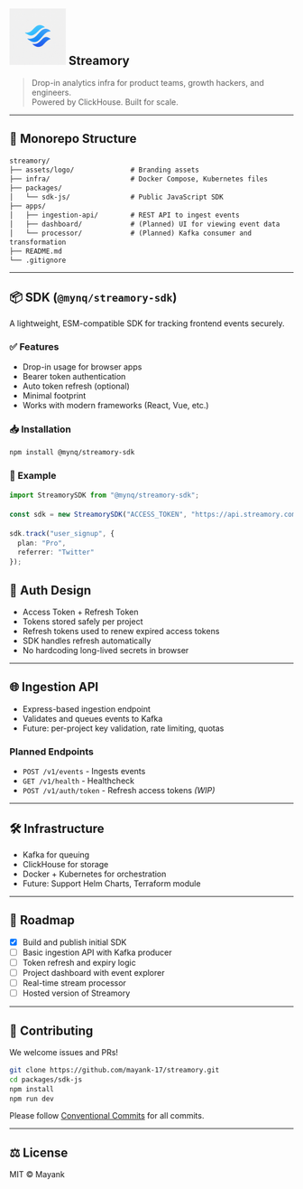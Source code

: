 ## <img src="/assests/logo/streamory-logo.png" width="100" height="100"/> Streamory

> Drop-in analytics infra for product teams, growth hackers, and engineers.  
> Powered by ClickHouse. Built for scale.

---

## 🧱 Monorepo Structure

```
streamory/
├── assets/logo/              # Branding assets
├── infra/                    # Docker Compose, Kubernetes files
├── packages/
│   └── sdk-js/               # Public JavaScript SDK
├── apps/
│   ├── ingestion-api/        # REST API to ingest events
│   ├── dashboard/            # (Planned) UI for viewing event data
│   └── processor/            # (Planned) Kafka consumer and transformation
├── README.md
└── .gitignore
```

---

## 📦 SDK (`@mynq/streamory-sdk`)

A lightweight, ESM-compatible SDK for tracking frontend events securely.

### ✅ Features

- Drop-in usage for browser apps
- Bearer token authentication
- Auto token refresh (optional)
- Minimal footprint
- Works with modern frameworks (React, Vue, etc.)

### 📥 Installation

```bash
npm install @mynq/streamory-sdk
```

### 🧪 Example

```ts
import StreamorySDK from "@mynq/streamory-sdk";

const sdk = new StreamorySDK("ACCESS_TOKEN", "https://api.streamory.com/v1/events");

sdk.track("user_signup", {
  plan: "Pro",
  referrer: "Twitter"
});
```

## 🔐 Auth Design

- Access Token + Refresh Token
- Tokens stored safely per project
- Refresh tokens used to renew expired access tokens
- SDK handles refresh automatically
- No hardcoding long-lived secrets in browser

---

## 🌐 Ingestion API

- Express-based ingestion endpoint
- Validates and queues events to Kafka
- Future: per-project key validation, rate limiting, quotas

### Planned Endpoints

- `POST /v1/events` - Ingests events
- `GET /v1/health` - Healthcheck
- `POST /v1/auth/token` - Refresh access tokens *(WIP)*

---

## 🛠️ Infrastructure

- Kafka for queuing
- ClickHouse for storage
- Docker + Kubernetes for orchestration
- Future: Support Helm Charts, Terraform module

---

## 🧭 Roadmap

- [x] Build and publish initial SDK
- [ ] Basic ingestion API with Kafka producer
- [ ] Token refresh and expiry logic
- [ ] Project dashboard with event explorer
- [ ] Real-time stream processor
- [ ] Hosted version of Streamory

---

## 🤝 Contributing

We welcome issues and PRs!

```bash
git clone https://github.com/mayank-17/streamory.git
cd packages/sdk-js
npm install
npm run dev
```

Please follow [Conventional Commits](https://www.conventionalcommits.org/) for all commits.

---

## ⚖️ License

MIT © Mayank
